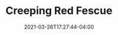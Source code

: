 ---
title: "Creeping Red Fescue"
date: 2021-03-26T17:27:44-04:00
draft: false
banner: "grass-banner.jpg"
image: "../grass-banner.jpg" #needs "../" prefix for list view
img: "creeping-red-fescue.jpg"
source: "James Lindsey at Ecology of Commanster"
tax: "Grass" #Legume, Brassica, Grass, Broadleaf
cycle: "Perennial" #Perennial
tags: #Attracts pollinators, bears traffic, etc
dm: 0
ph: 5.5–8.0
n: 0
planting: "Spring/Fall"
depth: "1/4"
drilled: ""
broadcast: "8–12"
heat: "fair"
drought: "good"
shade: "excellent"
flood: "fair"
fertility: "fair"
soil: "poor"
erosion: "very good"
weed: "poor"
grazing: "poor"
growth: "good"
residue: "poor"
beneficials: "poor"
traffic: "good"
---